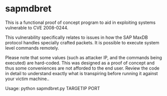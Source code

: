 # sapmdbret
This is a functional proof of concept program to aid in exploiting systems vulnerable to CVE 2008-0244.  

This vulnerability specifically relates to issues in how the SAP MaxDB protocol handles specially crafted packets.  It is possible to execute system level commands remotely.

Please note that some values (such as attacker IP, and the commands being executed) are hard-coded.  This was designed as a proof of concept and thus some conveniences are not afforded to the end user.  Review the code in detail to understand exactly what is transpiring before running it against your victim machine..

Usage: python sapmdbret.py TARGETIP PORT
